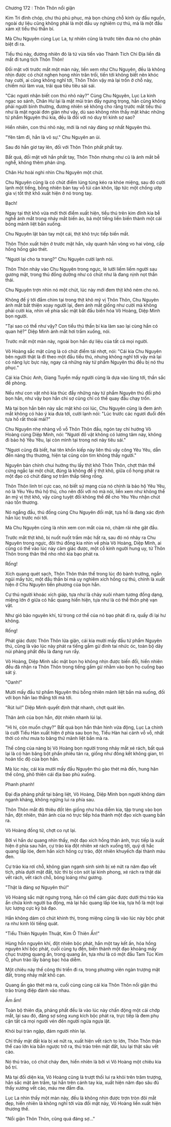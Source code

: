 




Chương 172 : Thôn Thôn nổi giận


Kim Trì đỉnh chóp, chư thú phủ phục, mà bọn chúng chỗ kính úy đầu nguồn, ngoài dự liệu cũng không phải là một đầu uy nghiêm cự thú, mà là một đầu xám xịt tiểu thú thần bí.

Mà Chu Nguyên cùng Lục La, tự nhiên cũng là trước tiên đưa nó cho phân biệt đi ra.

Tiểu thú này, đương nhiên đó là từ vừa tiến vào Thánh Tích Chi Địa liền đã mất đi tung tích Thôn Thôn!

Đối mặt với trước mắt một màn này, liền xem như Chu Nguyên, đều là không nhịn được có chút nghẹn họng nhìn trân trối, tiến tới không biết nên khóc hay cười, ai cũng không nghĩ tới, Thôn Thôn vậy mà lại trốn ở chỗ này, chiếm núi làm vua, trải qua tiêu tiêu sái sái.

"Các ngươi nhận biết con thú nhỏ này?" Cùng Chu Nguyên, Lục La kinh ngạc so sánh, Chân Hư lại là mặt mũi tràn đầy ngưng trọng, hắn cũng không phải người bình thường, đương nhiên sẽ không cho rằng trước mắt tiểu thú như là mặt ngoài đơn giản như vậy, dù sao không nhìn thấy mặt khác những tứ phẩm Nguyên thú kia, đều là đối với nó duy trì kính sợ sao?

Hiển nhiên, con thú nhỏ này, mới là nơi này đáng sợ nhất Nguyên thú.

"Yên tâm đi, hẳn là vô sự." Chu Nguyên an ủi.

Sau đó hắn giơ tay lên, đối với Thôn Thôn phất phất tay.

Bất quá, đối mặt với hắn phất tay, Thôn Thôn nhưng như cũ là ánh mắt bễ nghễ, không thêm phản ứng.

Chân Hư hoài nghi nhìn Chu Nguyên một chút.

Chu Nguyên cũng là có chút điểm lúng túng kéo ra khóe miệng, sau đó cười lạnh một tiếng, bỗng nhiên bàn tay vỗ túi càn khôn, lập tức một chồng ướp gia vị tốt thịt khô xuất hiện ở nó trong tay.

Bạch!

Ngay tại thịt khô vừa mới thời điểm xuất hiện, tiểu thú trên kim đỉnh kia bễ nghễ ánh mắt trong nháy mắt biến ảo, bá một tiếng liền biến thành một cái bóng mãnh liệt bắn xuống.

Chu Nguyên lật bàn tay một cái, thịt khô trực tiếp biến mất.

Thôn Thôn xuất hiện ở trước mặt hắn, vây quanh hắn vòng vo hai vòng, cấp hống hống gào thét.

"Ngươi lại cho ta trang?" Chu Nguyên cười lạnh nói.

Thôn Thôn nhảy vào Chu Nguyên trong ngực, lè lưỡi liếm liếm người sau gương mặt, trong thú đồng dường như có chút như là đang nịnh nọt thần thái.

Chu Nguyên trợn nhìn nó một chút, lúc này mới đem thịt khô ném cho nó.

Không để ý tới đắm chìm tại trong thịt khô mỹ vị Thôn Thôn, Chu Nguyên ánh mắt bất thiện xoay người lại, đem ánh mắt giống như cười mà không phải cười kia, nhìn về phía sắc mặt bắt đầu biến hóa Võ Hoàng, Diệp Minh bọn người.

"Tại sao có thể như vậy? Con tiểu thú thần bí kia làm sao lại cùng hắn có quan hệ?" Diệp Minh ánh mắt hơi trầm xuống, nói.

Trước mắt một màn này, ngoài bọn hắn dự liệu của tất cả mọi người.

Võ Hoàng sắc mặt cũng là có chút điểm tái nhợt, nói: "Cái kia Chu Nguyên bên người thật là đi theo một đầu tiểu thú, nhưng không nghĩ tới vậy mà lại có năng lực bực này, ngay cả những này tứ phẩm Nguyên thú đều bị nó thu phục."

Cái kia Chúc Anh, Giang Tuyền mấy người cũng là dựa vào lũng tới, thần sắc đề phòng.

Nếu như con vật nhỏ kia thúc đẩy những này tứ phẩm Nguyên thú đối phó bọn hắn, như vậy bọn hắn chỉ sợ cũng chỉ có thể quay đầu chạy trốn.

Mà tại bọn hắn bên này sắc mặt khó coi lúc, Chu Nguyên cũng là đem ánh mắt không có hảo ý kia đưa tới, cười lạnh nói: "Lúc trước các ngươi đuổi đến tựa hồ rất thoải mái?"

Chu Nguyên nhẹ nhàng vỗ vỗ Thôn Thôn đầu, ngón tay chỉ hướng Võ Hoàng cùng Diệp Minh, nói: "Ngươi đồ vật không có lương tâm này, không đi bảo hộ Yêu Yêu, lại còn mình tại trong nơi này tiêu sái."

"Ngươi cũng đã biết, hai tên khốn kiếp này liên thủ vây công Yêu Yêu, dẫn đến nàng thụ thương, hiện tại cũng còn tìm không thấy người."

Nguyên bản chính chui hưởng thụ lấy thịt khô Thôn Thôn, chợt thân thể cứng ngắc lại một chút, đúng là không để ý thịt khô, giữa cổ họng phát ra một đạo có chút đáng sợ trầm thấp tiếng rống.

Thôn Thôn linh trí cực cao, nó biết sứ mạng của nó chính là bảo hộ Yêu Yêu, nó là Yêu Yêu thủ hộ thú, cho nên đối với nó mà nói, liền xem như không thể ăn mỹ vị thịt khô, vậy cũng tuyệt đối không thể để cho Yêu Yêu nhận chút nào tổn thương.

Nó ngẩng đầu, thú đồng cùng Chu Nguyên đối mặt, tựa hồ là đang xác định hắn lúc trước nói tới.

Mà Chu Nguyên cũng là nhìn xem con mắt của nó, chậm rãi nhẹ gật đầu.

Trước mắt thịt khô, bị nuốt nuốt trầm mặc hất ra, sau đó nó nhảy ra Chu Nguyên trong ngực, đôi thú đồng kia nhìn về phía Võ Hoàng, Diệp Minh, ai cũng có thể vào lúc này cảm giác được, một cỗ kinh người hung uy, từ Thôn Thôn trong thân thể nho nhỏ kia bạo phát ra.

Rống!

Xích quang quét sạch, Thôn Thôn thân thể trong lúc đó bành trướng, ngắn ngủi mấy tức, một đầu thần bí mà uy nghiêm xích hồng cự thú, chính là xuất hiện ở Chu Nguyên tiền phương của bọn hắn.

Cự thú người khoác xích giáp, tựa như là chảy xuôi nham tương đồng dạng, miệng lớn ở giữa có hắc quang hiển hiện, tựa như là có thể thôn phệ vạn vật.

Như gió bão nguyên khí, từ trong cơ thể của nó bạo phát đi ra, quấy đi lại hư không.

Rống!

Phát giác được Thôn Thôn lửa giận, cái kia mười mấy đầu tứ phẩm Nguyên thú, cũng là vào lúc này phát ra tiếng gầm gừ đinh tai nhức óc, toàn bộ dãy núi phảng phất đều là đang run rẩy.

Võ Hoàng, Diệp Minh sắc mặt bọn họ không nhịn được biến đổi, hiển nhiên đều đã nhận ra Thôn Thôn trong tiếng gầm gừ nhằm vào bọn họ cuồng bạo sát ý.

"Oanh!"

Mười mấy đầu tứ phẩm Nguyên thú bỗng nhiên mãnh liệt bắn mà xuống, đối với bọn hắn lao thẳng tới mà tới.

"Rút lui!" Diệp Minh quyết định thật nhanh, chợt quát lên.

Thân ảnh của bọn hắn, đột nhiên nhanh lùi lại.

"Hì hì, còn muốn chạy?" Bất quá bọn hắn thân hình vừa động, Lục La chính là cưỡi Tiểu Hàn xuất hiện ở phía sau bọn họ, Tiểu Hàn hai cánh vỗ vỗ, nhất thời có như mưa to băng thứ mãnh liệt bắn mà ra.

Thế công của nàng bị Võ Hoàng bọn người trong nháy mắt xé rách, bất quá lại là có hàn băng bột phấn phiêu tán ra, giống như đông kết không gian, trì hoãn tốc độ của bọn hắn.

Mà lúc này, cái kia mười mấy đầu Nguyên thú gào thét mà đến, hung hãn thế công, phô thiên cái địa bao phủ xuống.

Phanh phanh!

Đại địa phảng phất tại băng liệt, Võ Hoàng, Diệp Minh bọn người không dám ngạnh kháng, không ngừng lui ra phía sau.

Thôn Thôn mắt đỏ thiêu đốt lên giống như hỏa diễm kia, tập trung vào bọn hắn, đột nhiên, thân ảnh của nó trực tiếp hóa thành một đạo xích quang bắn ra.

Võ Hoàng đồng tử, chợt co rụt lại.

Bởi vì hắn dư quang nhìn thấy, một đạo xích hồng thân ảnh, trực tiếp là xuất hiện ở phía sau hắn, cự trảo kia đột nhiên xé rách xuống tới, quỷ dị hắc quang lấp lóe, đem hắn xích hồng cự trảo, đột nhiên khuyếch đại thành màu đen.

Cự trảo kia rơi chỗ, không gian ngạnh sinh sinh bị xé nứt ra năm đạo vết tích, phía dưới mặt đất, tức thì bị còn sót lại kình phong, xé rách ra thật dài vết rách, vết rách chỗ, bóng loáng như gương.

"Thật là đáng sợ Nguyên thú!"

Võ Hoàng sắc mặt ngưng trọng, hắn có thể cảm giác được dưới thú trảo kia ẩn chứa kinh người ba động, mà lại hắc quang lấp lóe kia, tựa hồ là một loại lực lượng cực kỳ bá đạo.

Hắn không dám có chút khinh thị, trong miệng cũng là vào lúc này bộc phát ra như kinh lôi tiếng quát.

"Tiểu Thiên Nguyên Thuật, Kim Ô Thiên Ấn!"

Hùng hồn nguyên khí, đột nhiên bộc phát, hắn một tay kết ấn, hỏa hồng nguyên khí bộc phát, cuối cùng tụ đến, biến thành một đạo khoảng mấy chục trượng quang ấn, trong quang ấn, tựa như là có một đầu Tam Túc Kim Ô, phun trào lấy bàng bạc hỏa diễm.

Một chiêu này thế công thi triển đi ra, trong phương viên ngàn trượng mặt đất, trong nháy mắt khô cạn.

Quang ấn gào thét mà ra, cuối cùng cùng cái kia Thôn Thôn nổi giận thú trảo trùng điệp đánh vào nhau.

Ầm ầm!

Toàn bộ thiên địa, phảng phất đều là vào lúc này chấn động một cái chớp mắt, lại sau đó, đáng sợ sóng xung kích bộc phát ra, trực tiếp là đem phụ cận tất cả mọi người vén đến người ngửa ngựa lật.

Khói bụi tràn ngập, đám người nhìn lại.

Chỉ thấy mặt đất kia bị xé nứt ra, xuất hiện vết rách to lớn, Thôn Thôn thân thể cao lớn kia bắn ngược trở ra, thú trảo trên mặt đất, lưu lại thật sâu vết cào.

Nó thú trảo, có chút cháy đen, hiển nhiên là bởi vì Võ Hoàng một chiêu kia bố trí.

Mà tại đối diện kia, Võ Hoàng cũng là trượt thối lui ra khỏi trên trăm trượng, hắn sắc mặt âm trầm, tại hắn trên cánh tay kia, xuất hiện năm đạo sâu đủ thấy xương vết cào, máu me đầm đìa.

Lục La nhìn thấy một màn này, đều là không nhịn được trợn tròn đôi mắt đẹp, hiển nhiên là không nghĩ tới vừa đối mặt này, Võ Hoàng liền xuất hiện thương thế.

"Nổi giận Thôn Thôn, cũng quá đáng sợ..."




